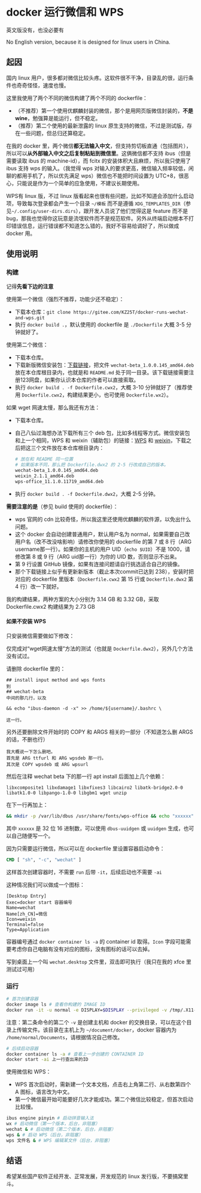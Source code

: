 # docker 运行微信和 WPS

英文版没有，也没必要有

No English version, because it is designed for linux users in China.

## 起因

国内 linux 用户，很多都对微信比较头疼。这软件很不干净，目录乱的很，运行条件也奇奇怪怪，速度也慢。

这里我使用了两个不同的微信构建了两个不同的 dockerfile：

- （不推荐）第一个使用优麒麟封装的微信，那个是用网页版微信封装的，**不是 wine**，勉强算是能运行，但不稳定。
- （推荐）第二个使用的最新泄露的 linux 原生支持的微信，不过是测试版，存在一些问题，但总归还算稳定。

在我的 docker 里，两个微信**都无法输入中文**，但支持剪切板直通（包括图片），所以可以**从外部输入中文之后复制粘贴到微信里**。这俩微信都不支持 ibus（但是需要读取 ibus 的 machine-id），而 fcitx 的安装体积大且麻烦，所以我只使用了 ibus 支持 wps 的输入。（我觉得 wps 对输入的要求更高，微信输入频率较低，闲聊的都用手机了，所以优先满足 wps）微信也不能把时间设置为 UTC+8，很恶心，只能说是作为一个简单的应急使用，不建议长期使用。

WPS有 linux 版，不过 linux 版看起来也很有些问题，比如不知道会添加什么启动项，导致每次登录都会产生一个目录 `~/模板` 而不是遵循 `XDG_TEMPLATES_DIR`（参见`~/.config/user-dirs.dirs`），跟开发人员说了他们觉得这是 feature 而不是 bug，那我也觉得你这玩意是流氓软件而不是规范软件。另外从终端启动根本不打印错误信息，运行错误都不知道怎么错的，我好不容易给调好了，所以做成 docker 用。

## 使用说明

### 构建

记得**先看下边的注意**

使用第一个微信（强烈不推荐，功能少还不稳定）：

- 下载本仓库：`git clone https://gitee.com/KZ25T/docker-runs-wechat-and-wps.git`
- 执行 `docker build .`，默认使用的 dockerfile 是 `./Dockerfile` 大概 3-5 分钟就好了。

使用第二个微信：

- 下载本仓库。
- 下载新版微信安装包：[下载链接](https://www.52pojie.cn/thread-1896902-1-1.html)，把文件 `wechat-beta_1.0.0.145_amd64.deb` 放在本仓库根目录内，也就是和 `README.md` 处于同一目录。该下载链接需要注册123网盘，如果你认识本仓库的作者可以直接索取。
- 执行 `docker build . -f Dockerfile.cwx2`，大概 3-10 分钟就好了（推荐使用 `Dockerfile.cwx2`，构建结果更小，也可使用 `Dockerfile.wx2`）。

如果 wget 网速太慢，那么我还有方法：

- 下载本仓库。
- 自己八仙过海想办法下载所有三个 deb 包，比如多线程等方式。微信安装包和上一个相同，WPS 和 weixin（辅助包）的链接：[WPS](https://archive.ubuntukylin.com/software/pool/partner/wps-office_11.1.0.11719_amd64.deb) 和 [weixin](http://archive.ubuntukylin.com/software/pool/partner/weixin_2.1.1_amd64.deb)，下载之后把这三个文件放在本仓库根目录内：

  ```bash
  # 放在和 README 同一位置
  # 如果版本不同，那么把 Dockerfile.dwx2 的 2-5 行改成自己的版本。
  wechat-beta_1.0.0.145_amd64.deb
  weixin_2.1.1_amd64.deb
  wps-office_11.1.0.11719_amd64.deb
  ```

- 执行 `docker build . -f Dockerfile.dwx2`，大概 2-5 分钟。

**需要注意的是**（参见 build 使用的 dockerfile）：

- wps 官网的 cdn 比较奇怪，所以我这里还使用优麒麟的软件源，以免出什么问题。
- 这个 docker 会自动创建普通用户，默认用户名为 normal，如果需要自己改用户名（改不改没啥影响）请修改你使用的 dockerfile 的第 7 或 8 行（ARG username那一行）。如果你的主机的用户 UID（`echo $UID`）不是 1000，请修改第 8 或 9 行（ARG uid那一行）为你的 UID 数，否则显示不出来。
- 第 9 行设置 GitHub 镜像，如果有连接问题请自行挑选适合自己的镜像。
- 那个下载链接上似乎有更新新版本（截止本次commit已达到 238），安装时把对应的 dockerfile 里版本（`Dockerfile.cwx2` 第 15 行或 `Dockerfile.dwx2` 第 4 行）改一下就好。

我的构建结果，两种方案的大小分别为 3.14 GB 和 3.32 GB，采取 Dockerfile.cwx2 构建结果为 2.73 GB

#### 如果不安装 WPS

只安装微信需要做如下修改：

仅完成对“wget网速太慢”方法的测试（也就是 `Dockerfile.dwx2`），另外几个方法没有试过。

请删除 dockerfile 里的：

```text
## install input method and wps fonts
到
## wechat-beta
中间的那几行，以及

&& echo "ibus-daemon -d -x" >> /home/${username}/.bashrc \

这一行。
```

另外还要删除文件开始时的 COPY 和 ARGS 相关的一部分（不知道怎么删 ARGS 的话，不删也行）

```text
我大概说一下怎么删吧。
首先是 ARG ttfurl 和 ARG wpsdeb 那一行。
其次是 COPY wpsdeb 或 ARG wpsurl
```

然后在注释 wechat beta 下的那一行 apt install 后面加上几个依赖：

```text
libxcomposite1 libxdamage1 libxfixes3 libcairo2 libatk-bridge2.0-0 libatk1.0-0 libpango-1.0-0 libgbm1 wget unzip
```

在下一行再加上：

```bash
&& mkdir -p /var/lib/dbus /usr/share/fonts/wps-office && echo "xxxxxx" > /var/lib/dbus/machine-id \
```

其中 `xxxxxx` 是 32 位 16 进制数，可以使用 `dbus-uuidgen` 或 `uuidgen` 生成，也可以自己随便写一个。

因为只需要运行微信，所以可以在 dockerfile 里设置容器启动命令：

```dockerfile
CMD [ "sh", "-c", "wechat" ]
```

这样首次创建容器时，不需要 `run` 后带 `-it`，后续启动也不需要 `-ai`

这种情况我们可以做成一个图标：

```text
[Desktop Entry]
Exec=docker start 容器编号
Name=wechat
Name[zh_CN]=微信
Icon=weixin
Terminal=false
Type=Application
```

容器编号通过 `docker container ls -a` 的 container id 取得。`Icon` 字段可能需要考虑你自己电脑有没有对应的图标，没有图标的话可以去掉。

写到桌面上一个叫 `wechat.desktop` 文件里，双击即可执行（我只在我的 xfce 里测试过可用）

### 运行

```bash
# 首次创建容器
docker image ls # 查看你构建的 IMAGE ID
docker run -it -u normal -e DISPLAY=$DISPLAY --privileged -v /tmp/.X11-unix:/tmp/.X11-unix -v $HOME/document/docker:/home/normal/Documents 上一行查出来的ID
```

注意：第二条命令的第二个 `-v` 是创建主机和 docker 的交换目录，可以在这个目录上传输文件。该目录在主机上为 `~/document/docker`，docker 容器内为 `/home/normal/Documents`，请根据情况自己修改。

```bash
# 后续启动容器
docker container ls -a # 查看上一步创建的 CONTAINER ID
docker start -ai 上一行查出来的ID
```

使用微信和 WPS：

- WPS 首次启动时，需新建一个文本文档，点击右上角第二行、从右数第四个 A 图标，语言改为中文。
- 第一个微信最开始可能要好几次才能成功。第二个微信比较稳定，但首次启动比较慢。

```bash
ibus engine pinyin # 启动拼音输入法
wx # 启动微信（第一个版本，后台，非阻塞）
wechat & # 启动微信（第二个版本，后台，非阻塞）
wps & # 启动 WPS（后台，非阻塞）
wps 文件名 & # WPS 编辑某文件（后台，非阻塞）
```

## 结语

希望某些国产软件正经开发、正常发展，开发规范的 linux 发行版，不要搞窝里斗。
